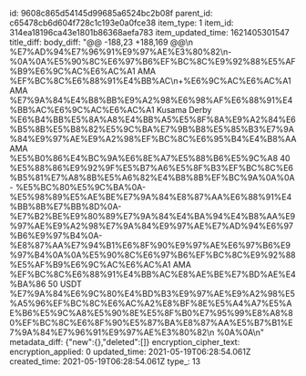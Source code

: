id: 9608c865d54145d99685a6524bc2b08f
parent_id: c65478cb6d604f728c1c193e0a0fce38
item_type: 1
item_id: 314ea18196ca43e1801b86368aefa783
item_updated_time: 1621405301547
title_diff: 
body_diff: "@@ -188,23 +188,169 @@\\n %E7%AD%94%E7%96%91%E9%97%AE%E3%80%82\\n-%0A%0A%E5%90%8C%E6%97%B6%EF%BC%8C%E9%92%88%E5%AF%B9%E6%9C%AC%E6%AC%A1 AMA %EF%BC%8C%E6%88%91%E4%BB%AC\\n+%E6%9C%AC%E6%AC%A1 AMA %E7%9A%84%E4%B8%BB%E9%A2%98%E6%98%AF%E6%88%91%E4%BB%AC%E6%9C%AC%E6%AC%A1 Kusama Derby %E6%B4%BB%E5%8A%A8%E4%BB%A5%E5%8F%8A%E9%A2%84%E6%B5%8B%E5%B8%82%E5%9C%BA%E7%9B%B8%E5%85%B3%E7%9A%84%E9%97%AE%E9%A2%98%EF%BC%8C%E6%95%B4%E4%B8%AA AMA %E5%B0%86%E4%BC%9A%E6%8E%A7%E5%88%B6%E5%9C%A8 40 %E5%88%86%E9%92%9F%E5%B7%A6%E5%8F%B3%EF%BC%8C%E6%B5%81%E7%A8%8B%E5%A6%82%E4%B8%8B%EF%BC%9A%0A%0A- %E5%BC%80%E5%9C%BA%0A- %E5%98%89%E5%AE%BE%E7%9A%84%E8%87%AA%E6%88%91%E4%BB%8B%E7%BB%8D%0A- %E7%B2%BE%E9%80%89%E7%9A%84%E4%BA%94%E4%B8%AA%E9%97%AE%E9%A2%98%E7%9A%84%E9%97%AE%E7%AD%94%E6%97%B6%E9%97%B4%0A- %E8%87%AA%E7%94%B1%E6%8F%90%E9%97%AE%E6%97%B6%E9%97%B4%0A%0A%E5%90%8C%E6%97%B6%EF%BC%8C%E9%92%88%E5%AF%B9%E6%9C%AC%E6%AC%A1 AMA %EF%BC%8C%E6%88%91%E4%BB%AC%E8%AE%BE%E7%BD%AE%E4%BA%86 50 USDT %E7%9A%84%E6%9C%80%E4%BD%B3%E9%97%AE%E9%A2%98%E5%A5%96%EF%BC%8C%E6%AC%A2%E8%BF%8E%E5%A4%A7%E5%AE%B6%E5%9C%A8%E5%90%8E%E5%8F%B0%E7%95%99%E8%A8%80%EF%BC%8C%E6%8F%90%E5%87%BA%E8%87%AA%E5%B7%B1%E7%9A%84%E7%96%91%E9%97%AE%E3%80%82\\n %0A%0A\\n"
metadata_diff: {"new":{},"deleted":[]}
encryption_cipher_text: 
encryption_applied: 0
updated_time: 2021-05-19T06:28:54.061Z
created_time: 2021-05-19T06:28:54.061Z
type_: 13